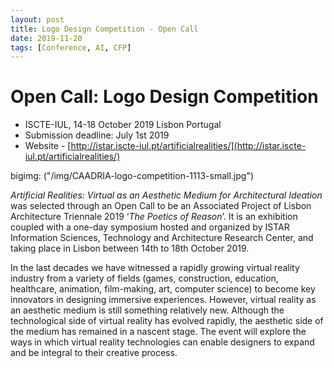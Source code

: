 ```yaml
---
layout: post
title: Logo Design Competition - Open Call
date: 2019-11-20
tags: [Conference, AI, CFP]
---
```


# Open Call: Logo Design Competition

* ISCTE-IUL, 14-18 October 2019 Lisbon Portugal
* Submission deadline: July 1st 2019
* Website - [http://istar.iscte-iul.pt/artificialrealities/](http://istar.iscte-iul.pt/artificialrealities/)


bigimg: ("/img/CAADRIA-logo-competition-1113-small.jpg")




*Artificial Realities: Virtual as an Aesthetic Medium for Architectural Ideation* was selected through an Open Call to be an Associated Project of Lisbon Architecture Triennale 2019 ‘*The Poetics of Reason*’. It is an exhibition coupled with a one-day symposium hosted and organized by ISTAR Information Sciences, Technology and Architecture Research Center, and taking place in Lisbon between 14th to 18th October 2019.

In the last decades we have witnessed a rapidly growing virtual reality industry from a variety of fields (games, construction, education, healthcare, animation, film-making, art, computer science) to become key innovators in designing immersive experiences. However, virtual reality as an aesthetic medium is still something relatively new. Although the technological side of virtual reality has evolved rapidly, the aesthetic side of the medium has remained in a nascent stage. The event will explore the ways in which virtual reality technologies can enable designers to expand and be integral to their creative process.



